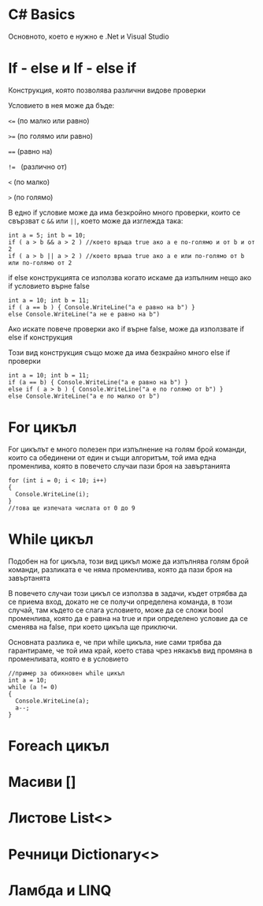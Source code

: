 # C# Basics

Основното, което е нужно е .Net и Visual Studio

# If - else и If - else if

Конструкция, която позволява различни видове проверки

Условието в нея може да бъде:

`<=` (по малко или равно)

`>=` (по голямо или равно)

`==` (равно на)

`!= ` (различно от)

`<` (по малко)

`>` (по голямо)



В едно if условие може да има безкройно много проверки, които се свързват с `&&` или `||`, което може да изглежда така:
```
int a = 5; int b = 10;
if ( a > b && a > 2 ) //което връща true ако а е по-голямо и от b и от 2
if ( a > b || a > 2 ) //което връша true ако а е или по-голямо от b или по-голямо от 2
```

if else конструкцията се използва когато искаме да изпълним нещо ако if условието върне false

```
int a = 10; int b = 11;
if ( a == b ) { Console.WriteLine("a е равно на b") }
else Console.WriteLine("а не е равно на b")

```

Ако искате повече проверки ако if върне false, може да използвате if else if конструкция

Този вид конструкция също може да има безкрайно много else if проверки
```
int a = 10; int b = 11;
if (a == b) { Console.WriteLine("a е равно на b") }
else if ( a > b ) { Console.WriteLine("a е по голямо от b") }
else Console.WriteLine("a е по малко от b")
```

# For цикъл

For цикълът е много полезен при изпълнение на голям брой команди, които са обединени от един и същи алгоритъм,
той има една променлива, която в повечето случаи пази броя на завъртанията

```
for (int i = 0; i < 10; i++) 
{
  Console.WriteLine(i);
}
//това ще изпечата числата от 0 до 9
```

# While цикъл 

Подобен на for цикъла, този вид цикъл може да изпълнява голям брой команди, разликата е че няма променлива, която да пази броя на завъртанята

В повечето случаи този цикъл се използва в задачи, къдет отрябва да се приема вход, докато не се получи определена команда, в този случай, там където се слага условието, може да се сложи bool променлива, която да е равна на true и при определено условие да се сменява на false, при което цикъла ще приключи.


Основната разлика е, че при while цикъла, ние сами трябва да гарантираме, че той има край, което става чрез някакъв вид промяна в променливата, която е в условието
```
//пример за обикновен while цикъл
int a = 10;
while (a != 0) 
{
  Console.WriteLine(a);
  a--;
}
```

# Foreach цикъл


# Масиви []


# Листове List<>


# Речници Dictionary<>


# Ламбда и LINQ
